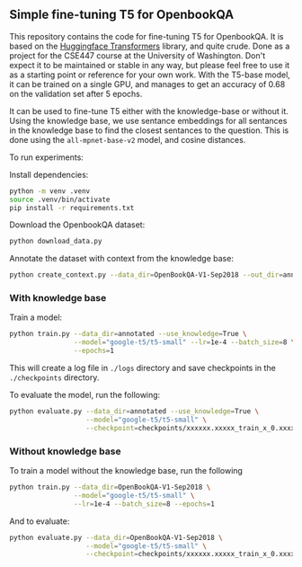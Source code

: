 ## Simple fine-tuning T5 for OpenbookQA

This repository contains the code for fine-tuning T5 for OpenbookQA. It is based
on the [Huggingface Transformers](https://huggingface.co/docs/transformers/en/index) library,
and quite crude. Done as a project for the CSE447 course at the University of Washington.
Don't expect it to be maintained or stable in any way, but please feel free to use it
as a starting point or reference for your own work. With the T5-base model,
it can be trained on a single GPU, and manages to get an accuracy of 0.68 on
the validation set after 5 epochs.

It can be used to fine-tune T5 either with the knowledge-base or without it.
Using the knowledge base, we use sentance embeddings for all sentances in the
knowledge base to find the closest sentances to the question. This is done using
the `all-mpnet-base-v2` model, and cosine distances.

To run experiments:

Install dependencies:

```bash
python -m venv .venv
source .venv/bin/activate
pip install -r requirements.txt
```

Download the OpenbookQA dataset:

```bash
python download_data.py
```

Annotate the dataset with context from the knowledge base:

```bash
python create_context.py --data_dir=OpenBookQA-V1-Sep2018 --out_dir=annotated
```

### With knowledge base

Train a model:

```bash
python train.py --data_dir=annotated --use_knowledge=True \
                --model="google-t5/t5-small" --lr=1e-4 --batch_size=8 \
                --epochs=1
```

This will create a log file in `./logs` directory and save checkpoints in the `./checkpoints` directory.

To evaluate the model, run the following:

```bash
python evaluate.py --data_dir=annotated --use_knowledge=True \
                   --model="google-t5/t5-small" \
                   --checkpoint=checkpoints/xxxxxx.xxxxx_train_x_0.xxxxx.pth
```

### Without knowledge base

To train a model without the knowledge base, run the following

```bash
python train.py --data_dir=OpenBookQA-V1-Sep2018 \
                --model="google-t5/t5-small" \
                --lr=1e-4 --batch_size=8 --epochs=1
```

And to evaluate:

```bash
python evaluate.py --data_dir=OpenBookQA-V1-Sep2018 \
                   --model="google-t5/t5-small" \
                   --checkpoint=checkpoints/xxxxxx.xxxxx_train_x_0.xxxxx.pth
```
